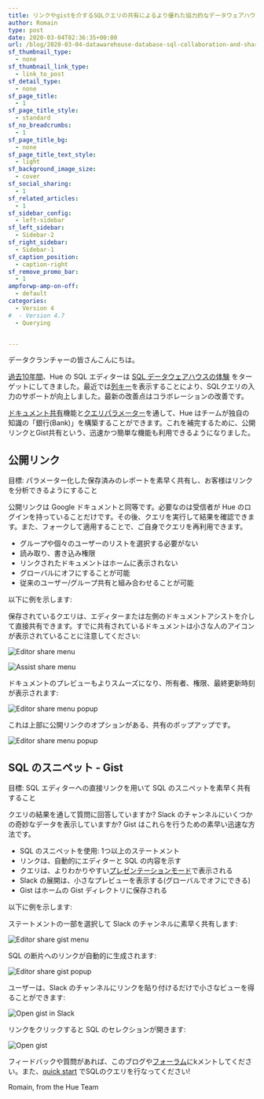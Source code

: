 ```yaml
---
title: リンクやgistを介するSQLクエリの共有によるより優れた協力的なデータウェアハウス体験
author: Romain
type: post
date: 2020-03-04T02:36:35+00:00
url: /blog/2020-03-04-datawarehouse-database-sql-collaboration-and-sharing-with-link-and-gist/
sf_thumbnail_type:
  - none
sf_thumbnail_link_type:
  - link_to_post
sf_detail_type:
  - none
sf_page_title:
  - 1
sf_page_title_style:
  - standard
sf_no_breadcrumbs:
  - 1
sf_page_title_bg:
  - none
sf_page_title_text_style:
  - light
sf_background_image_size:
  - cover
sf_social_sharing:
  - 1
sf_related_articles:
  - 1
sf_sidebar_config:
  - left-sidebar
sf_left_sidebar:
  - Sidebar-2
sf_right_sidebar:
  - Sidebar-1
sf_caption_position:
  - caption-right
sf_remove_promo_bar:
  - 1
ampforwp-amp-on-off:
  - default
categories:
  - Version 4
#  - Version 4.7
  - Querying


---
```

データクランチャーの皆さんこんにちは。

[過去10年間](https://jp.gethue.com/blog/2020-01-28-ten-years-data-querying-ux-evolution/)、Hue の SQL エディターは [SQL データウェアハウスの体験](https://jp.gethue.com/blog/2020-02-10-sql-query-experience-of-your-cloud-data-warehouse/) をターゲットにしてきました。最近では[列キー](https://gethue.com/blog//2019-11-13-sql-column-assist-icons/)を表示することにより、SQLクエリの入力のサポートが向上しました。最新の改善点はコラボレーションの改善です。

[ドキュメント共有](https://docs.gethue.com/user/concept/#sharing)機能と[クエリパラメーター](https://docs.gethue.com/user/querying/#variables)を通して、Hue はチームが独自の知識の「銀行(Bank)」を構築することができます。これを補完するために、公開リンクとGist共有という、迅速かつ簡単な機能も利用できるようになりました。


## 公開リンク

目標: パラメーター化した保存済みのレポートを素早く共有し、お客様はリンクを分析できるようにすること

公開リンクは Google ドキュメントと同等です。必要なのは受信者が Hue のログインを持っていることだけです。その後、クエリを実行して結果を確認できます。また、フォークして適用することで、ご自身でクエリを再利用できます。

* グループや個々のユーザーのリストを選択する必要がない
* 読み取り、書き込み権限
* リンクされたドキュメントはホームに表示されない
* グローバルにオフにすることが可能
* 従来のユーザー/グループ共有と組み合わせることが可能

以下に例を示します:

保存されているクエリは、エディターまたは左側のドキュメントアシストを介して直接共有できます。すでに共有されているドキュメントは小さな人のアイコンが表示されていることに注意してください:

![Editor share menu](https://cdn.gethue.com/uploads/2020/03/editor_share_menu.png)

![Assist share menu](https://cdn.gethue.com/uploads/2020/03/editor_assist_share_menu.png)

ドキュメントのプレビューもよりスムーズになり、所有者、権限、最終更新時刻が表示されます:

![Editor share menu popup](https://cdn.gethue.com/uploads/2020/03/assist_document_popup.png)

これは上部に公開リンクのオプションがある、共有のポップアップです。

![Editor share menu popup](https://cdn.gethue.com/uploads/2020/03/editor_sharing_popup.png)


## SQL のスニペット - Gist

目標: SQL エディターへの直接リンクを用いて SQL のスニペットを素早く共有すること

クエリの結果を通して質問に回答していますか? Slack のチャンネルにいくつかの奇妙なデータを表示していますか? Gist はこれらを行うための素早い迅速な方法です。

* SQL のスニペットを使用: 1つ以上のステートメント
* リンクは、自動的にエディターと SQL の内容を示す
* クエリは、よりわかりやすい[プレゼンテーションモード](https://docs.gethue.com/user/querying/#presentation)で表示される
* Slack の展開は、小さなプレビューを表示する(グローバルでオフにできる)
* Gist はホームの Gist ディレクトリに保存される

以下に例を示します:

ステートメントの一部を選択して Slack のチャンネルに素早く共有します:

![Editor share gist menu](https://cdn.gethue.com/uploads/2020/03/editor_sharing_gist_menu.png)

SQL の断片へのリンクが自動的に生成されます:

![Editor share gist popup](https://cdn.gethue.com/uploads/2020/03/editor_sharing_gist_popup.png)

ユーザーは、Slack のチャンネルにリンクを貼り付けるだけで小さなビューを得ることができます:

![Open gist in Slack](https://cdn.gethue.com/uploads/2020/03/editor_gist_slack.png)

リンクをクリックすると SQL のセレクションが開きます:

![Open gist](https://cdn.gethue.com/uploads/2020/03/editor_gist_open_presentation_mode.png)



フィードバックや質問があれば、このブログや<a href="https://discourse.gethue.com/">フォーラム</a>にkメントしてください。また、<a href="https://docs.gethue.com/quickstart/">quick start</a> でSQLのクエリを行なってください!


Romain, from the Hue Team
